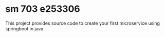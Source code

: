 # sm 703 e253306  
This project provides source code to create your first microservice using springboot in java  
  

